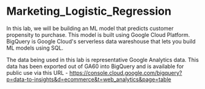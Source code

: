 # Marketing_Logistic_Regression

In this lab, we will be building an ML model that predicts customer propensity to purchase. This model is built using Google Cloud Platform. BigQuery is Google Cloud's serverless data wareshouse that lets you build ML models using SQL.

The data being used in this lab is representative Google Analytics data. This data has been exported out of GA60 into BigQuery and is available for public use via this URL - https://console.cloud.google.com/bigquery?p=data-to-insights&d=ecommerce&t=web_analytics&page=table

